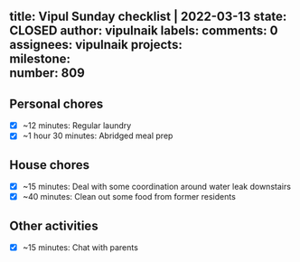 title:	Vipul Sunday checklist | 2022-03-13
state:	CLOSED
author:	vipulnaik
labels:	
comments:	0
assignees:	vipulnaik
projects:	
milestone:	
number:	809
--
## Personal chores

- [x] ~12 minutes: Regular laundry
- [x] ~1 hour 30 minutes: Abridged meal prep 

## House chores

- [x] ~15 minutes: Deal with some coordination around water leak downstairs
- [x] ~40 minutes: Clean out some food from former residents 

## Other activities

 - [x] ~15 minutes: Chat with parents
